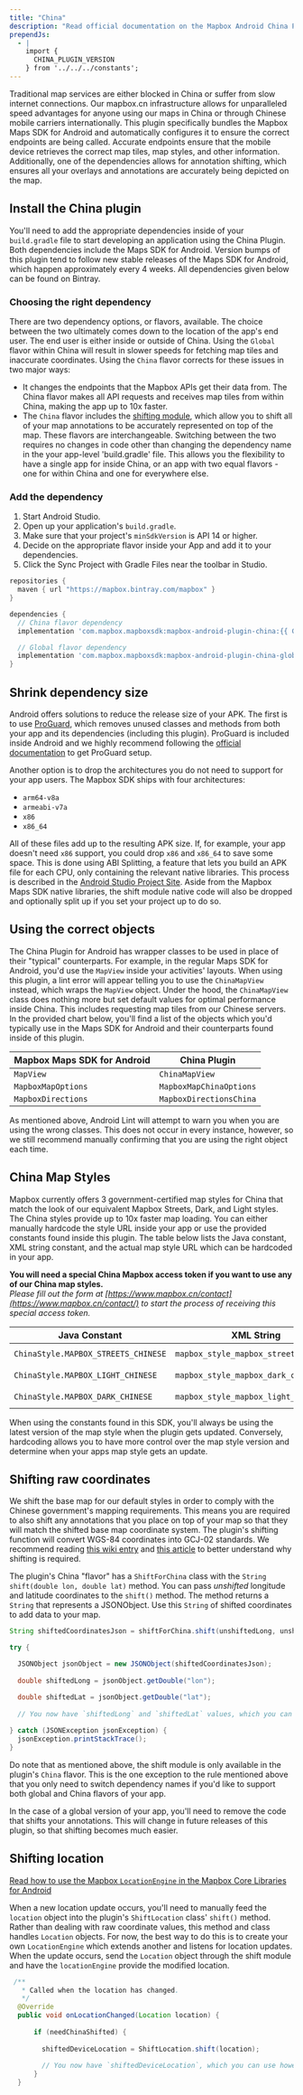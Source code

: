 ```yaml
---
title: "China"
description: "Read official documentation on the Mapbox Android China Plugin which maximizes the Mapbox Maps SDK for Android's performance inside China."
prependJs:
  - |
    import {
      CHINA_PLUGIN_VERSION
    } from '../../../constants';
---
```


Traditional map services are either blocked in China or suffer from slow internet connections. Our mapbox.cn infrastructure allows for unparalleled speed advantages for anyone using our maps in China or through Chinese mobile carriers internationally. This plugin specifically bundles the Mapbox Maps SDK for Android and automatically configures it to ensure the correct endpoints are being called. Accurate endpoints ensure that the mobile device retrieves the correct map tiles, map styles, and other information. Additionally, one of the dependencies allows for annotation shifting, which ensures all your overlays and annotations are accurately being depicted on the map.

## Install the China plugin

You'll need to add the appropriate dependencies inside of your `build.gradle` file to start developing an application using the China Plugin. Both dependencies include the Maps SDK for Android. Version bumps of this plugin tend to follow new stable releases of the Maps SDK for Android, which happen approximately every 4 weeks. All dependencies given below can be found on Bintray.

### Choosing the right dependency
There are two dependency options, or flavors, available. The choice between the two ultimately comes down to the location of the app's end user. The end user is either inside or outside of China. Using the `Global` flavor within China will result in slower speeds for fetching map tiles and inaccurate coordinates. Using the `China` flavor corrects for these issues in two major ways:

- It changes the endpoints that the Mapbox APIs get their data from. The China flavor makes all API requests and receives map tiles from within China, making the app up to 10x faster.
- The `China` flavor includes the [shifting module](#shifting-annotations), which allow you to shift all of your map annotations to be accurately represented on top of the map. These flavors are interchangeable. Switching between the two requires no changes in code other than changing the dependency name in the your app-level 'build.gradle' file. This allows you the flexibility to have a single app for inside China, or an app with two equal flavors - one for within China and one for everywhere else.

### Add the dependency

1. Start Android Studio.
2. Open up your application's `build.gradle`.
3. Make sure that your project's `minSdkVersion` is API 14 or higher.
4. Decide on the appropriate flavor inside your App and add it to your dependencies.
5. Click the Sync Project with Gradle Files near the toolbar in Studio.

```groovy
repositories {
  maven { url "https://mapbox.bintray.com/mapbox" }
}

dependencies {
  // China flavor dependency
  implementation 'com.mapbox.mapboxsdk:mapbox-android-plugin-china:{{ CHINA_PLUGIN_VERSION }}'

  // Global flavor dependency
  implementation 'com.mapbox.mapboxsdk:mapbox-android-plugin-china-global:{{ CHINA_PLUGIN_VERSION }}'
}
```

## Shrink dependency size
Android offers solutions to reduce the release size of your APK. The first is to use [ProGuard](https://developer.android.com/studio/build/shrink-code), which removes unused classes and methods from both your app and its dependencies (including this plugin). ProGuard is included inside Android and we highly recommend following the [official documentation](https://developer.android.com/studio/build/shrink-code) to get ProGuard setup.

Another option is to drop the architectures you do not need to support for your app users. The Mapbox SDK ships with four architectures:

- `arm64-v8a`
- `armeabi-v7a`
- `x86`
- `x86_64`

All of these files add up to the resulting APK size. If, for example, your app doesn't need `x86` support, you could drop `x86` and `x86_64` to save some space. This is done using ABI Splitting, a feature that lets you build an APK file for each CPU, only containing the relevant native libraries. This process is described in the [Android Studio Project Site](http://tools.android.com/tech-docs/new-build-system/user-guide/apk-splits#TOC-ABIs-Splits). Aside from the Mapbox Maps SDK native libraries, the shift module native code will also be dropped and optionally split up if you set your project up to do so.

## Using the correct objects
The China Plugin for Android has wrapper classes to be used in place of their "typical" counterparts. For example, in the regular Maps SDK for Android, you'd use the `MapView` inside your activities' layouts. When using this plugin, a lint error will appear telling you to use the `ChinaMapView` instead, which wraps the `MapView` object. Under the hood, the `ChinaMapView` class does nothing more but set default values for optimal performance inside China. This includes requesting map tiles from our Chinese servers. In the provided chart below, you'll find a list of the objects which you'd typically use in the Maps SDK for Android and their counterparts found inside of this plugin.

| Mapbox Maps SDK for Android | China Plugin |
| --- | --- |
| `MapView` | `ChinaMapView` |
| `MapboxMapOptions` | `MapboxMapChinaOptions` |
| `MapboxDirections` | `MapboxDirectionsChina` |

As mentioned above, Android Lint will attempt to warn you when you are using the wrong classes. This does not occur in every instance, however, so we still recommend manually confirming that you are using the right object each time.

## China Map Styles
Mapbox currently offers 3 government-certified map styles for China that match the look of our equivalent Mapbox Streets, Dark, and Light styles. The China styles provide up to 10x faster map loading. You can either manually hardcode the style URL inside your app or use the provided constants found inside this plugin. The table below lists the Java constant, XML string constant, and the actual map style URL which can be hardcoded in your app.

**You will need a special China Mapbox access token if you want to use any of our China map styles.**  
_Please fill out the form at [https://www.mapbox.cn/contact](https://www.mapbox.cn/contact/) to start the process of receiving this special access token._

| Java Constant | XML String | URL |
| --- | --- | --- |
| `ChinaStyle.MAPBOX_STREETS_CHINESE` | `mapbox_style_mapbox_streets_chinese` | `mapbox://styles/mapbox/streets-zh-v1` |
| `ChinaStyle.MAPBOX_LIGHT_CHINESE` | `mapbox_style_mapbox_dark_chinese` | `mapbox://styles/mapbox/light-zh-v1` |
| `ChinaStyle.MAPBOX_DARK_CHINESE` | `mapbox_style_mapbox_light_chinese` | `mapbox://styles/mapbox/dark-zh-v1` |

When using the constants found in this SDK, you'll always be using the latest version of the map style when the plugin gets updated. Conversely, hardcoding allows you to have more control over the map style version and determine when your apps map style gets an update.


## Shifting raw coordinates

We shift the base map for our default styles in order to comply with the Chinese government's mapping requirements. This means you are required to also shift any annotations that you place on top of your map so that they will match the shifted base map coordinate system. The plugin's shifting function will convert WGS-84 coordinates into GCJ-02 standards. We recommend reading [this wiki entry](https://en.wikipedia.org/wiki/Restrictions_on_geographic_data_in_China#The_China_GPS_shift_problem) and [this article](http://www.travelandleisure.com/articles/digital-maps-skewed-china) to better understand why shifting is required.

The plugin's China "flavor" has a `ShiftForChina` class with the `String shift(double lon, double lat)` method. You can pass _unshifted_ longitude and latitude coordinates to the `shift()` method. The method returns a `String` that represents a JSONObject. Use this `String` of shifted coordinates to add data to your map.

```java
String shiftedCoordinatesJson = shiftForChina.shift(unshiftedLong, unshiftedLat);

try {

  JSONObject jsonObject = new JSONObject(shiftedCoordinatesJson);
  
  double shiftedLong = jsonObject.getDouble("lon");

  double shiftedLat = jsonObject.getDouble("lat");
  
  // You now have `shiftedLong` and `shiftedLat` values, which you can use however you'd like.
  
} catch (JSONException jsonException) {
  jsonException.printStackTrace();
}
```    

Do note that as mentioned above, the shift module is only available in the plugin's `China` flavor. This is the one exception to the rule mentioned above that you only need to switch dependency names if you'd like to support both global and China flavors of your app.

In the case of a global version of your app, you'll need to remove the code that shifts your annotations. This will change in future releases of this plugin, so that shifting becomes much easier.


## Shifting location

[Read how to use the Mapbox `LocationEngine` in the Mapbox Core Libraries for Android](https://www.mapbox.com/android-docs/core/overview/#locationengine)

When a new location update occurs, you'll need to manually feed the `location` object into the plugin's `ShiftLocation` class' `shift()` method. Rather than dealing with raw coordinate values, this method and class handles `Location` objects. For now, the best way to do this is to create your own `LocationEngine` which extends another and listens for location updates. When the update occurs, send the `Location` object through the shift module and have the `locationEngine` provide the modified location.

```java
 /**
   * Called when the location has changed.
   */
  @Override
  public void onLocationChanged(Location location) {
  
      if (needChinaShifted) {
        
        shiftedDeviceLocation = ShiftLocation.shift(location);
        
        // You now have `shiftedDeviceLocation`, which you can use however you'd like.
      }
  }
```